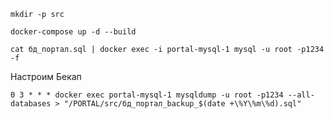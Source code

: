 ```
mkdir -p src
```



```
docker-compose up -d --build
```

```
cat бд_портал.sql | docker exec -i portal-mysql-1 mysql -u root -p1234 -f
```

Настроим Бекап
```
0 3 * * * docker exec portal-mysql-1 mysqldump -u root -p1234 --all-databases > "/PORTAL/src/бд_портал_backup_$(date +\%Y\%m\%d).sql"
```
